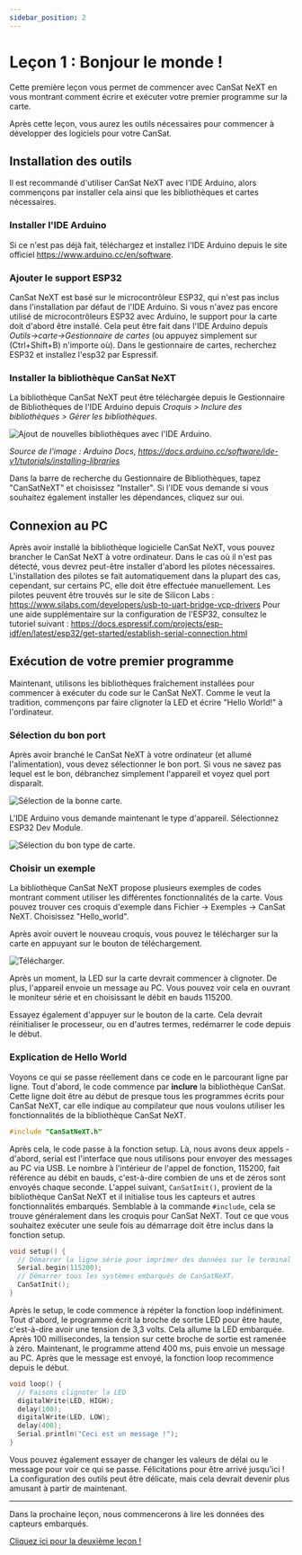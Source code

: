 ```yaml
---
sidebar_position: 2
---
```


# Leçon 1 : Bonjour le monde !

Cette première leçon vous permet de commencer avec CanSat NeXT en vous montrant comment écrire et exécuter votre premier programme sur la carte.

Après cette leçon, vous aurez les outils nécessaires pour commencer à développer des logiciels pour votre CanSat.

## Installation des outils

Il est recommandé d'utiliser CanSat NeXT avec l'IDE Arduino, alors commençons par installer cela ainsi que les bibliothèques et cartes nécessaires.

### Installer l'IDE Arduino

Si ce n'est pas déjà fait, téléchargez et installez l'IDE Arduino depuis le site officiel https://www.arduino.cc/en/software.

### Ajouter le support ESP32

CanSat NeXT est basé sur le microcontrôleur ESP32, qui n'est pas inclus dans l'installation par défaut de l'IDE Arduino. Si vous n'avez pas encore utilisé de microcontrôleurs ESP32 avec Arduino, le support pour la carte doit d'abord être installé. Cela peut être fait dans l'IDE Arduino depuis *Outils->carte->Gestionnaire de cartes* (ou appuyez simplement sur (Ctrl+Shift+B) n'importe où). Dans le gestionnaire de cartes, recherchez ESP32 et installez l'esp32 par Espressif.

### Installer la bibliothèque CanSat NeXT

La bibliothèque CanSat NeXT peut être téléchargée depuis le Gestionnaire de Bibliothèques de l'IDE Arduino depuis *Croquis > Inclure des bibliothèques > Gérer les bibliothèques*.

![Ajout de nouvelles bibliothèques avec l'IDE Arduino.](./../CanSat-software/img/LibraryManager_1.png)

*Source de l'image : Arduino Docs, https://docs.arduino.cc/software/ide-v1/tutorials/installing-libraries*

Dans la barre de recherche du Gestionnaire de Bibliothèques, tapez "CanSatNeXT" et choisissez "Installer". Si l'IDE vous demande si vous souhaitez également installer les dépendances, cliquez sur oui.

## Connexion au PC

Après avoir installé la bibliothèque logicielle CanSat NeXT, vous pouvez brancher le CanSat NeXT à votre ordinateur. Dans le cas où il n'est pas détecté, vous devrez peut-être installer d'abord les pilotes nécessaires. L'installation des pilotes se fait automatiquement dans la plupart des cas, cependant, sur certains PC, elle doit être effectuée manuellement. Les pilotes peuvent être trouvés sur le site de Silicon Labs : https://www.silabs.com/developers/usb-to-uart-bridge-vcp-drivers
Pour une aide supplémentaire sur la configuration de l'ESP32, consultez le tutoriel suivant : https://docs.espressif.com/projects/esp-idf/en/latest/esp32/get-started/establish-serial-connection.html

## Exécution de votre premier programme

Maintenant, utilisons les bibliothèques fraîchement installées pour commencer à exécuter du code sur le CanSat NeXT. Comme le veut la tradition, commençons par faire clignoter la LED et écrire "Hello World!" à l'ordinateur.

### Sélection du bon port

Après avoir branché le CanSat NeXT à votre ordinateur (et allumé l'alimentation), vous devez sélectionner le bon port. Si vous ne savez pas lequel est le bon, débranchez simplement l'appareil et voyez quel port disparaît.

![Sélection de la bonne carte.](./img/selection.png)

L'IDE Arduino vous demande maintenant le type d'appareil. Sélectionnez ESP32 Dev Module.

![Sélection du bon type de carte.](./img/type.png)

### Choisir un exemple

La bibliothèque CanSat NeXT propose plusieurs exemples de codes montrant comment utiliser les différentes fonctionnalités de la carte. Vous pouvez trouver ces croquis d'exemple dans Fichier -> Exemples -> CanSat NeXT. Choisissez "Hello_world".

Après avoir ouvert le nouveau croquis, vous pouvez le télécharger sur la carte en appuyant sur le bouton de téléchargement.

![Télécharger.](./img/upload.png)

Après un moment, la LED sur la carte devrait commencer à clignoter. De plus, l'appareil envoie un message au PC. Vous pouvez voir cela en ouvrant le moniteur série et en choisissant le débit en bauds 115200.

Essayez également d'appuyer sur le bouton de la carte. Cela devrait réinitialiser le processeur, ou en d'autres termes, redémarrer le code depuis le début.

### Explication de Hello World

Voyons ce qui se passe réellement dans ce code en le parcourant ligne par ligne. Tout d'abord, le code commence par **inclure** la bibliothèque CanSat. Cette ligne doit être au début de presque tous les programmes écrits pour CanSat NeXT, car elle indique au compilateur que nous voulons utiliser les fonctionnalités de la bibliothèque CanSat NeXT.

```Cpp title="Inclure CanSat NeXT"
#include "CanSatNeXT.h"
```
Après cela, le code passe à la fonction setup. Là, nous avons deux appels - d'abord, serial est l'interface que nous utilisons pour envoyer des messages au PC via USB. Le nombre à l'intérieur de l'appel de fonction, 115200, fait référence au débit en bauds, c'est-à-dire combien de uns et de zéros sont envoyés chaque seconde. L'appel suivant, `CanSatInit()`, provient de la bibliothèque CanSat NeXT et il initialise tous les capteurs et autres fonctionnalités embarqués. Semblable à la commande `#include`, cela se trouve généralement dans les croquis pour CanSat NeXT. Tout ce que vous souhaitez exécuter une seule fois au démarrage doit être inclus dans la fonction setup.

```Cpp title="Setup"
void setup() {
  // Démarrer la ligne série pour imprimer des données sur le terminal
  Serial.begin(115200);
  // Démarrer tous les systèmes embarqués de CanSatNeXT.
  CanSatInit();
}
```

Après le setup, le code commence à répéter la fonction loop indéfiniment. Tout d'abord, le programme écrit la broche de sortie LED pour être haute, c'est-à-dire avoir une tension de 3,3 volts. Cela allume la LED embarquée. Après 100 millisecondes, la tension sur cette broche de sortie est ramenée à zéro. Maintenant, le programme attend 400 ms, puis envoie un message au PC. Après que le message est envoyé, la fonction loop recommence depuis le début.

```Cpp title="Loop"
void loop() {
  // Faisons clignoter la LED
  digitalWrite(LED, HIGH);
  delay(100);
  digitalWrite(LED, LOW);
  delay(400);
  Serial.println("Ceci est un message !");
}
```

Vous pouvez également essayer de changer les valeurs de délai ou le message pour voir ce qui se passe. Félicitations pour être arrivé jusqu'ici ! La configuration des outils peut être délicate, mais cela devrait devenir plus amusant à partir de maintenant.

---

Dans la prochaine leçon, nous commencerons à lire les données des capteurs embarqués.

[Cliquez ici pour la deuxième leçon !](./lesson2)
